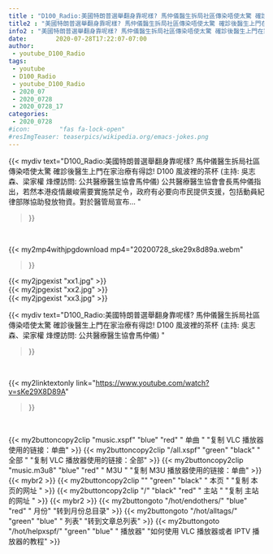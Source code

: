 ```yaml
---
title : "D100_Radio:美國特朗普選舉翻身靠呢樣? 馬仲儀醫生拆局社區傳染唔使太驚 確診後醫生上門在家治療有得諗!  D100 風波裡的茶杯 (主持: 吳志森、梁家權 烽煙訪問: 公共醫療醫生協會馬仲儀) "
title2 : "美國特朗普選舉翻身靠呢樣? 馬仲儀醫生拆局社區傳染唔使太驚 確診後醫生上門在家治療有得諗!  D100 風波裡的茶杯 (主持: 吳志森、梁家權 烽煙訪問: 公共醫療醫生協會馬仲儀) "
info2 : "美國特朗普選舉翻身靠呢樣? 馬仲儀醫生拆局社區傳染唔使太驚 確診後醫生上門在家治療有得諗! D100 風波裡的茶杯 (主持: 吳志森、梁家權 烽煙訪問: 公共醫療醫生協會馬仲儀) 公共醫療醫生協會會長馬仲儀指出，若然本港疫情嚴峻需要實施禁足令，政府有必要向市民提供支援，包括動員紀律部隊協助發放物資。對於醫管局宣布... "
date:        2020-07-28T17:22:07-07:00
author:
 - youtube_D100_Radio
tags:
 - youtube
 - D100_Radio
 - youtube_D100_Radio
 - 2020_07
 - 2020_0728
 - 2020_0728_17
categories:
 - 2020_0728
#icon:        "fas fa-lock-open"
#resImgTeaser: teaserpics/wikipedia.org/emacs-jokes.png
---
```


{{< mydiv text="D100_Radio:美國特朗普選舉翻身靠呢樣? 馬仲儀醫生拆局社區傳染唔使太驚 確診後醫生上門在家治療有得諗! D100 風波裡的茶杯 (主持: 吳志森、梁家權 烽煙訪問: 公共醫療醫生協會馬仲儀) 公共醫療醫生協會會長馬仲儀指出，若然本港疫情嚴峻需要實施禁足令，政府有必要向市民提供支援，包括動員紀律部隊協助發放物資。對於醫管局宣布... "
>}}
<br>


{{< my2mp4withjpgdownload mp4="20200728_ske29x8d89a.webm"
>}}

{{< my2jpgexist "xx1.jpg" >}}<br>
{{< my2jpgexist "xx2.jpg" >}}<br>
{{< my2jpgexist "xx3.jpg" >}}<br>



{{< mydiv text="D100_Radio:美國特朗普選舉翻身靠呢樣? 馬仲儀醫生拆局社區傳染唔使太驚 確診後醫生上門在家治療有得諗!  D100 風波裡的茶杯 (主持: 吳志森、梁家權 烽煙訪問: 公共醫療醫生協會馬仲儀) "
>}}
<br>

{{< my2linktextonly link="https://www.youtube.com/watch?v=sKe29X8D89A"
>}}


<br>

{{< my2buttoncopy2clip "music.xspf"        "blue"   "red"    " 单曲 "  "复制 VLC 播放器使用的链接：单曲" >}} {{< my2buttoncopy2clip "/all.xspf"         "green"  "black"  " 全部 "  "复制 VLC 播放器使用的链接：全部" >}} {{< my2buttoncopy2clip "music.m3u8"        "blue"   "red"    " M3U  "    "复制 M3U 播放器使用的链接：单曲" >}} {{< mybr2 >}} {{< my2buttoncopy2clip ""                  "green"  "black"  " 本页 "    "复制 本页的网址 " >}} {{< my2buttoncopy2clip "/"                 "black"  "red"    " 主站 "    "复制 主站的网址 " >}} {{< mybr2 >}} {{< my2buttongoto      "/hot/endothers/"   "blue"   "red"    " 月份"   "转到月份总目录" >}} {{< my2buttongoto      "/hot/alltags/"     "green"  "blue"   " 列表"   "转到文章总列表" >}} {{< my2buttongoto      "/hot/helpxspf/"    "green"  "blue"   " 播放器" "如何使用 VLC 播放器或者 IPTV 播放器的教程" >}} 

